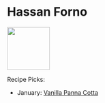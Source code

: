 # Hassan Forno

<img src="http://api.adorable.io/avatars/100/cubapud%40flavor.magazine" height="100" width="100" />

Recipe Picks:

- January: [Vanilla Panna Cotta](../recipe/jan/forno-vanilla-panna-cotta.md)
